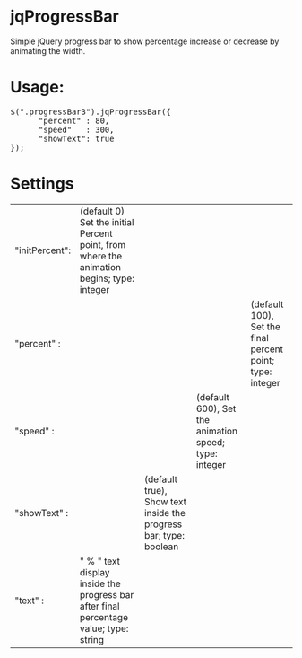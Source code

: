 jqProgressBar
=============

Simple jQuery progress bar to show percentage increase or decrease by animating the width.


Usage:
=====
<pre>
$(".progressBar3").jqProgressBar({
      "percent" : 80,
      "speed"   : 300,
      "showText": true
}); 
</pre>

Settings
=======
<table>
<tr><td>
"initPercent":</td><td>  (default 0) Set the initial Percent point, from where the animation begins; type: integer
</td></tr><tr><td>
 "percent"    :</td><td></td><td></td><td></td><td> (default 100), Set the final percent point; type: integer
 </td></tr><tr><td>
 "speed"      :</td><td></td><td></td><td> (default 600), Set the animation speed; type: integer
 </td></tr><tr><td>
 "showText" :</td><td></td><td> (default true), Show text inside the progress bar; type: boolean
 </td></tr><tr><td>
 "text"       :</td><td> "&nbsp;%&nbsp;" text display inside the progress bar after final percentage value; type: string
 </td></tr>
 <table>
